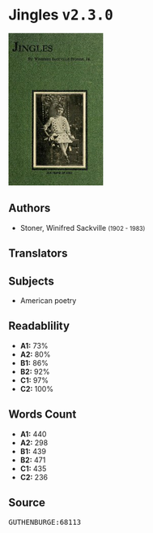 # Jingles <kbd>v2.3.0</kbd>

![](./cover.medium.jpg "")

## Authors


 - Stoner, Winifred Sackville <small>(1902 - 1983)</small>

## Translators



## Subjects


 - American poetry

## Readablility


 - **A1:** 73%
 - **A2:** 80%
 - **B1:** 86%
 - **B2:** 92%
 - **C1:** 97%
 - **C2:** 100%

## Words Count


 - **A1:** 440
 - **A2:** 298
 - **B1:** 439
 - **B2:** 471
 - **C1:** 435
 - **C2:** 236

## Source


<kbd>GUTHENBURGE:68113</kbd>
